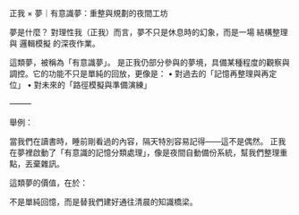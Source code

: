 正我 × 夢｜有意識夢：重整與規劃的夜間工坊

夢是什麼？
對理性我（正我）而言，夢不只是休息時的幻象，而是一場 結構整理 與 邏輯模擬 的深夜作業。

這類夢，被稱為「有意識夢」。
是正我仍部分參與的夢境，具備某種程度的觀察與調控。它的功能不只是單純的回放，更像是：
	•	對過去的「記憶再整理與再定位」
	•	對未來的「路徑模擬與準備演練」

⸻

舉例：

當我們在讀書時，睡前剛看過的內容，隔天特別容易記得——這不是偶然。
正我在夢裡啟動了「有意識的記憶分類處理」，像是夜間自動備份系統，幫我們整理重點，丟棄雜訊。

這類夢的價值，在於：

不是單純回憶，而是替我們建好通往清晨的知識橋梁。